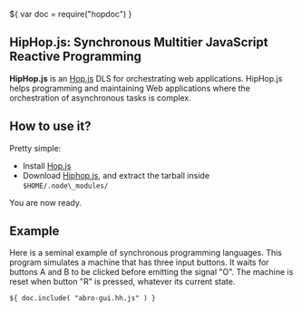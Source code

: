 ${ var doc = require("hopdoc") }

HipHop.js: Synchronous Multitier JavaScript Reactive Programming
----------------------------------------------------------------

__HipHop.js__ is an [Hop.js](http://hop-dev.inria.fr) DLS for
orchestrating web applications. HipHop.js helps programming 
and maintaining Web applications where the orchestration of
asynchronous tasks is complex. 

How to use it?
--------------
Pretty simple:

* Install [Hop.js](http://hop-dev.inria.fr)
* Download [Hiphop.js](ftp://ftp-sop.inria.fr/indes/fp/HipHop), and extract the tarball inside
`$HOME/.node\_modules/`

You are now ready.


Example
-------

Here is a seminal example of synchronous programming languages. This
program simulates a machine that has three input buttons. It waits for
buttons A and B to be clicked before emitting the signal "O". The
machine is reset when button "R" is pressed, whatever its current
state.

```hiphop
${ doc.include( "abro-gui.hh.js" ) }
```

